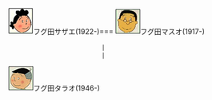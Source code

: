 ![フグ田サザエ](/images/F/Fuguta_Sazae_フグ田サザエ_1922.png)フグ田サザエ(1922-)===
![フグ田マスオ](/images/F/Fuguta_Masuo_フグ田マスオ_1917.png)フグ田マスオ(1917-)

                              |
                              |
               
![フグ田タラオ](/images/F/Fuguta_Tarao_フグ田タラオ_1946.png)フグ田タラオ(1946-)
